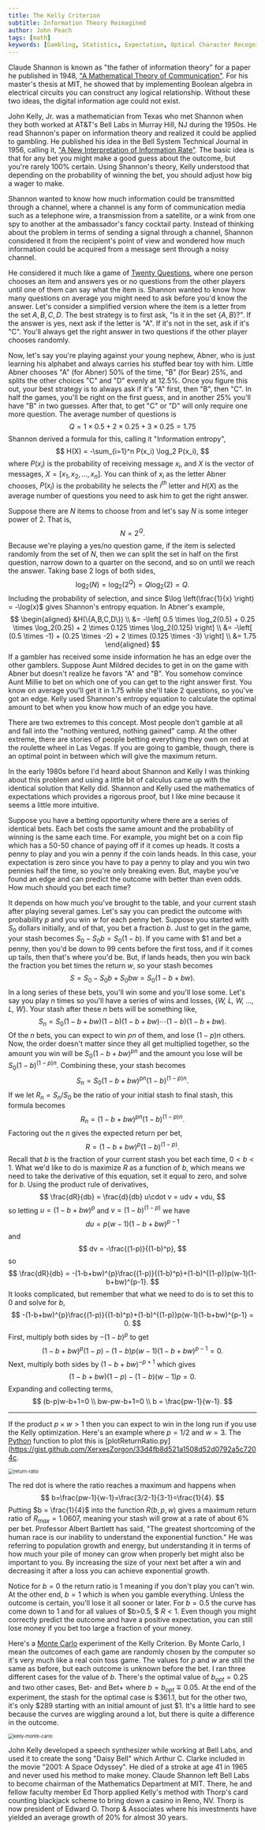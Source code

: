 ```yaml
---
title: The Kelly Criterion
subtitle: Information Theory Reimagined
author: John Peach
tags: [math]
keywords: [Gambling, Statistics, Expectation, Optical Character Recognition]
---
```


Claude Shannon is known as "the father of information theory" for a paper he published in 1948, ["A Mathematical Theory of Communication"](http://people.math.harvard.edu/~ctm/home/text/others/shannon/entropy/entropy.pdf). For his master's thesis at MIT, he showed that by implementing Boolean algebra in electrical circuits you can construct any logical relationship. Without these two ideas, the digital information age could not exist.

John Kelly, Jr. was a mathematician from Texas who met Shannon when they both worked at AT&T's Bell Labs in Murray Hill, NJ during the 1950s. He read Shannon's paper on information theory and realized it could be applied to gambling. He published his idea in the Bell System Technical Journal in 1956, calling it, ["A New Interpretation of Information Rate"](https://www.princeton.edu/~wbialek/rome/refs/kelly_56.pdf). The basic idea is that for any bet you might make a good guess about the outcome, but you're rarely 100% certain. Using Shannon's theory, Kelly understood that depending on the probability of winning the bet, you should adjust how big a wager to make. 

Shannon wanted to know how much information could be transmitted through a channel, where a channel is any form of communication media such as a telephone wire, a transmission from a satellite, or a wink from one spy to another at the ambassador's fancy cocktail party. Instead of thinking about the problem in terms of sending a signal through a channel, Shannon considered it from the recipient's point of view and wondered how much information could be acquired from a message sent through a noisy channel. 

He considered it much like a game of [Twenty Questions](https://en.wikipedia.org/wiki/Twenty_Questions), where one person chooses an item and answers yes or no questions from the other players until one of them can say what the item is. Shannon wanted to know how many questions on average you might need to ask before you'd know the answer. Let's consider a simplified version where the item is a letter from the set ${A,B,C,D}$. The best strategy is to first ask, "Is it in the set $\{A,B\}$?". If the answer is yes, next ask if the letter is "A". If it's not in the set, ask if it's "C". You'll always get the right answer in two questions if the other player chooses randomly.

Now, let's say you're playing against your young nephew, Abner, who is just learning his alphabet and always carries his stuffed bear toy with him. Little Abner chooses "A" (for Abner) 50% of the time, "B" (for Bear) 25%, and splits the other choices "C" and "D" evenly at 12.5%. Once you figure this out, your best strategy is to always ask if it's "A" first, then "B", then "C". In half the games, you'll be right on the first guess, and in another 25% you'll have "B" in two guesses. After that, to get "C" or "D" will only require one more question. The average number of questions is
$$
Q = 1 \times 0.5 + 2 \times 0.25 + 3 \times 0.25 = 1.75
$$
Shannon derived a formula for this, calling it "Information entropy",
$$
H(X) = -\sum_{i=1}^n P(x_i) \log_2 P(x_i),
$$
where $P(x_i)$ is the probability of receiving message $x_i$, and $X$ is the vector of messages, $X = [x_1,x_2, \ldots, x_n]$. You can think of $x_i$ as the letter Abner chooses, $P(x_i)$ is the probability he selects the $i^{th}$ letter and $H(X)$ as the average number of questions you need to ask him to get the right answer. 

Suppose there are $N$ items to choose from and let's say $N$ is some integer power of $2$. That is,
$$
N = 2^Q.
$$
Because we're playing a yes/no question game, if the item is selected randomly from the set of $N$, then we can split the set in half on the first question, narrow down to a quarter on the second, and so on until we reach the answer. Taking base 2 logs of both sides,
$$
\log_2(N) = \log_2(2^Q) = Q \log_2(2) = Q.
$$
Including the probability of selection, and since $\log \left(\frac{1}{x} \right) = -\log(x)$ gives Shannon's entropy equation. In Abner's example,
$$
\begin{aligned}
&H(\{A,B,C,D\}) \\
&= -\left[ 0.5 \times \log_2(0.5) + 0.25 \times \log_2(0.25) + 2 \times 0.125 \times \log_2(0.125) \right] \\
&= -\left[ (0.5 \times -1) + (0.25 \times -2) + 2 \times (0.125 \times -3) \right] \\
&= 1.75
\end{aligned}
$$
If a gambler has received some inside information he has an edge over the other gamblers. Suppose Aunt Mildred decides to get in on the game with Abner but doesn't realize he favors "A" and "B". You somehow convince Aunt Millie to bet on which one of you can get to the right answer first. You know on average you'll get it in 1.75 while she'll take 2 questions, so you've got an edge. Kelly used Shannon's entropy equation to calculate the optimal amount to bet when you know how much of an edge you have. 

There are two extremes to this concept. Most people don't gamble at all and fall into the "nothing ventured, nothing gained" camp. At the other extreme, there are stories of people betting everything they own on red at the roulette wheel in Las Vegas. If you are going to gamble, though, there is an optimal point in between which will give the maximum return.

In the early 1980s before I'd heard about Shannon and Kelly I was thinking about this problem and using a little bit of calculus came up with the identical solution that Kelly did. Shannon and Kelly used the mathematics of expectations which provides a rigorous proof, but I like mine because it seems a little more intuitive.

Suppose you have a betting opportunity where there are a series of identical bets. Each bet costs the same amount and the probability of winning is the same each time. For example, you might bet on a coin flip which has a 50-50 chance of paying off if it comes up heads. It costs a penny to play and you win a penny if the coin lands heads. In this case, your expectation is zero since you have to pay a penny to play and you win two pennies half the time, so you're only breaking even. But, maybe you've found an edge and can predict the outcome with better than even odds. How much should you bet each time?

It depends on how much you've brought to the table, and your current stash after playing several games. Let's say you can predict the outcome with probability $p$ and you win $w$ for each penny bet. Suppose you started with $S_0$ dollars initially, and of that, you bet a fraction $b$. Just to get in the game, your stash becomes $S_0 - S_0b = S_0(1-b)$. If you came with \$1 and bet a penny, then you'd be down to 99 cents before the first toss, and if it comes up tails, then that's where you'd be. But, if lands heads, then you win back the fraction you bet times the return $w$, so your stash becomes
$$
S = S_0 - S_0b + S_0bw = S_0(1-b+bw).
$$
In a long series of these bets, you'll win some and you'll lose some. Let's say you play $n$ times so you'll have a series of wins and losses, {*W, L, W, ..., L, W*}.  Your stash after these $n$ bets will be something like,
$$
S_n = S_0(1-b+bw)(1-b)(1-b+bw) \cdots (1-b)(1-b+bw).
$$
Of the $n$ bets, you can expect to win $pn$ of them, and lose $(1-p)n$ others. Now, the order doesn't matter since they all get multiplied together, so the amount you win will be $S_0(1-b+bw)^{pn}$ and the amount you lose will be $S_0(1-b)^{(1-p)n}$. Combining these, your stash becomes
$$
S_n = S_0(1-b+bw)^{pn}(1-b)^{(1-p)n}.
$$
If we let $R_n = S_n/S_0$ be the ratio of your initial stash to final stash, this formula becomes		   	  	 	 
$$
R_n = (1-b+bw)^{pn}(1-b)^{(1-p)n}.
$$
Factoring out the $n$ gives the expected return per bet,
$$
R = (1-b+bw)^{p}(1-b)^{(1-p)}.
$$
Recall that $b$ is the fraction of your current stash you bet each time, $0 < b < 1$. What we'd like to do is maximize $R$ as a function of $b$, which means we need to take the derivative of this equation, set it equal to zero, and solve for $b$.  Using the product rule of derivatives,
$$
\frac{dR}{db} = \frac{d}{db} u\cdot v = udv + vdu,
$$
so letting $u = (1-b+bw)^{p}$ and $v = (1-b)^{(1-p)}$ we have
$$
du = p(w-1)(1-b+bw)^{p-1}
$$
and
$$
dv = -\frac{(1-p)}{(1-b)^p},
$$
so
$$
\frac{dR}{db} = -(1-b+bw)^{p}\frac{(1-p)}{(1-b)^p}+(1-b)^{(1-p)}p(w-1)(1-b+bw)^{p-1}.
$$
It looks complicated, but remember that what we need to do is to set this to $0$ and solve for $b$, 
$$
-(1-b+bw)^{p}\frac{(1-p)}{(1-b)^p}+(1-b)^{(1-p)}p(w-1)(1-b+bw)^{p-1} = 0.
$$
First, multiply both sides by $-(1-b)^p$ to get
$$
(1-b+bw)^{p}(1-p)-(1-b)p(w-1)(1-b+bw)^{p-1} = 0.
$$
Next, multiply both sides by $(1-b+bw)^{-p+1}$ which gives
$$
(1-b+bw)(1-p)-(1-b)(w-1)p=0.
$$
Expanding and collecting terms,
$$
(b-p)w-b+1=0 \\
bw-pw-b+1=0 \\
b = \frac{pw-1}{w-1}.
$$

------

If the product $p \times w > 1$ then you can expect to win in the long run if you use the Kelly optimization. Here's an example where $p=1/2$ and $w = 3$. The [Python](https://www.anaconda.com/) function to plot this is [plotReturnRatio.py](https://gist.github.com/XerxesZorgon/33d4fb8d521a1508d52d0792a5c7204c.

<img src="../../assets/img/the-kelly-criterion/return-ratio.png" alt="return-ratio" style="zoom:67%;" />

The red dot is where the ratio reaches a maximum and happens when 
$$
b=\frac{pw-1}{w-1}=\frac{3/2-1}{3-1}=\frac{1}{4}.
$$
Putting $b = \frac{1}{4}$ into the function $R(b,p,w)$ gives a maximum return ratio of $R_{max}=1.0607$, meaning your stash will grow at a rate of about 6% per bet.  Professor Albert Bartlett has said, "The greatest shortcoming of the human race is our inability to understand the exponential function." He was referring to population growth and energy, but understanding it in terms of how much your pile of money can grow when properly bet might also be important to you. By increasing the size of your next bet after a win and decreasing it after a loss you can achieve exponential growth.

Notice for $b=0$ the return ratio is 1 meaning if you don't play you can't win. At the other end, $b=1$ which is when you gamble everything. Unless the outcome is certain, you'll lose it all sooner or later. For $b=0.5$ the curve has come down to 1 and for all values of  $b>0.5, $ $R<1$. Even though you might correctly predict the outcome and have a positive expectation, you can still lose money if you bet too large a fraction of your money.  

Here's a [Monte Carlo](https://gist.github.com/XerxesZorgon/33d4fb8d521a1508d52d0792a5c7204c) experiment of the Kelly Criterion. By Monte Carlo, I mean the outcomes of each game are randomly chosen by the computer so it's very much like a real coin toss game. The values for $p$ and $w$ are still the same as before, but each outcome is unknown before the bet. I ran three different cases for the value of $b$. There's the optimal value of $b_{opt}=0.25$ and two other cases, Bet- and Bet+ where $b = b_{opt} \mp 0.05$. At the end of the experiment, the stash for the optimal case is \$361.1, but for the other two, it's only \$289 starting with an initial amount of just \$1. It's a little hard to see because the curves are wiggling around a lot, but there is quite a difference in the outcome. 

<img src="../../assets/img/the-kelly-criterion/kelly-monte-carlo.png" alt="kelly-monte-carlo" style="zoom:67%;" />



John Kelly developed a speech synthesizer while working at Bell Labs, and used it to create the song "Daisy Bell" which Arthur C. Clarke included in the movie "2001: A Space Odyssey". He died of a stroke at age 41 in 1965 and never used his method to make money. Claude Shannon left Bell Labs to become chairman of the Mathematics Department at MIT. There, he and fellow faculty member Ed Thorp applied Kelly's method with Thorp's card counting blackjack scheme to bring down a casino in Reno, NV. Thorp is now president of Edward O. Thorp & Associates where his investments have yielded an average growth of 20% for almost 30 years.


